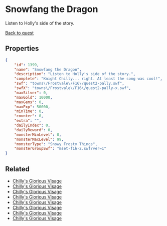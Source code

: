 # Snowfang the Dragon

Listen to Holly's side of the story.

[Back to quest](../quests.md)

## Properties

```json
{
    "id": 1399,
    "name": "Snowfang the Dragon",
    "description": "Listen to Holly's side of the story.",
    "complete": "Knight Chilly... right. At least the song was cool!",
    "swf": "towns\/Frostvale\/F16\/quest2-pally.swf",
    "swfX": "towns\/Frostvale\/F16\/quest2-pally-x.swf",
    "maxSilver": 0,
    "maxGold": 10000,
    "maxGems": 0,
    "maxExp": 50000,
    "minTime": 0,
    "counter": 0,
    "extra": "",
    "dailyIndex": 0,
    "dailyReward": 0,
    "monsterMinLevel": 0,
    "monsterMaxLevel": 99,
    "monsterType": "Snowy Frosty Things",
    "monsterGroupSwf": "mset-f16-2.swf?ver=1"
}
```

## Related

- [Chilly's Glorious Visage](../items/16854-chilly-s-glorious-visage.md)
- [Chilly's Glorious Visage](../items/16855-chilly-s-glorious-visage.md)
- [Chilly's Glorious Visage](../items/16856-chilly-s-glorious-visage.md)
- [Chilly's Glorious Visage](../items/16857-chilly-s-glorious-visage.md)
- [Chilly's Glorious Visage](../items/16858-chilly-s-glorious-visage.md)
- [Chilly's Glorious Visage](../items/16859-chilly-s-glorious-visage.md)
- [Chilly's Glorious Visage](../items/16860-chilly-s-glorious-visage.md)
- [Chilly's Glorious Visage](../items/16861-chilly-s-glorious-visage.md)

